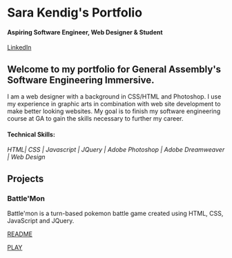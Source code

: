 # Sara Kendig's Portfolio
#### Aspiring Software Engineer, Web Designer & Student

[LinkedIn](https://www.linkedin.com/in/sarakendig/)

## Welcome to my portfolio for General Assembly's Software Engineering Immersive. 

I am a web designer with a background in CSS/HTML and Photoshop. I use my experience in graphic arts in combination with web site development to make better looking websites. My goal is to finish my software engineering course at GA to gain the skills necessary to further my career.


#### Technical Skills:

*HTML| CSS | Javascript | JQuery | Adobe Photoshop | Adobe Dreamweaver | Web Design* 

## Projects

### Battle'Mon

Battle'mon is a turn-based pokemon battle game created using HTML, CSS, JavaScript and JQuery.

[README](https://github.com/sarakendig/sarakendig.github.io/blob/main/battlemon/README.md)

[PLAY](https://epic-jackson-af0413.netlify.app/#)

